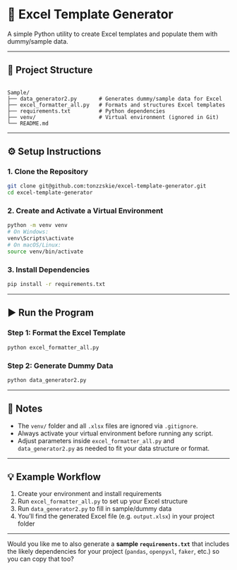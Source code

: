 # 🧾 Excel Template Generator

A simple Python utility to create Excel templates and populate them with dummy/sample data.

---

## 📁 Project Structure
```

Sample/
├── data_generator2.py       # Generates dummy/sample data for Excel
├── excel_formatter_all.py   # Formats and structures Excel templates
├── requirements.txt         # Python dependencies
├── venv/                    # Virtual environment (ignored in Git)
└── README.md

````

---

## ⚙️ Setup Instructions

### 1. Clone the Repository
```bash
git clone git@github.com:tonzzskie/excel-template-generator.git
cd excel-template-generator
````

### 2. Create and Activate a Virtual Environment

```bash
python -m venv venv
# On Windows:
venv\Scripts\activate
# On macOS/Linux:
source venv/bin/activate
```

### 3. Install Dependencies

```bash
pip install -r requirements.txt
```

---

## ▶️ Run the Program

### Step 1: Format the Excel Template

```bash
python excel_formatter_all.py
```

### Step 2: Generate Dummy Data

```bash
python data_generator2.py
```

---

## 🧩 Notes

* The `venv/` folder and all `.xlsx` files are ignored via `.gitignore`.
* Always activate your virtual environment before running any script.
* Adjust parameters inside `excel_formatter_all.py` and `data_generator2.py` as needed to fit your data structure or format.

---

## 💡 Example Workflow

1. Create your environment and install requirements
2. Run `excel_formatter_all.py` to set up your Excel structure
3. Run `data_generator2.py` to fill in sample/dummy data
4. You’ll find the generated Excel file (e.g. `output.xlsx`) in your project folder

---



Would you like me to also generate a **sample `requirements.txt`** that includes the likely dependencies for your project (`pandas`, `openpyxl`, `faker`, etc.) so you can copy that too?

